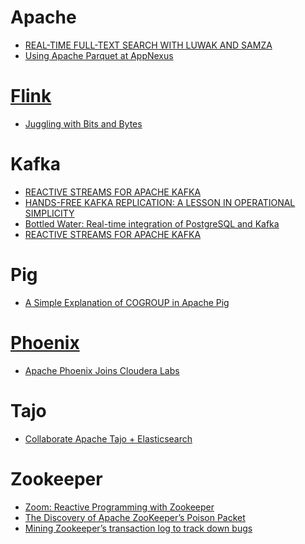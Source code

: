 Apache
======
* [REAL-TIME FULL-TEXT SEARCH WITH LUWAK AND SAMZA](http://blog.confluent.io/2015/04/13/real-time-full-text-search-with-luwak-and-samza/)
* [Using Apache Parquet at AppNexus](http://blog.cloudera.com/blog/2015/04/using-apache-parquet-at-appnexus/)

# [Flink](https://flink.apache.org/)
* [Juggling with Bits and Bytes](http://flink.apache.org/news/2015/05/11/Juggling-with-Bits-and-Bytes.html)

# Kafka
* [REACTIVE STREAMS FOR APACHE KAFKA](https://softwaremill.com/reactive-kafka/)
* [HANDS-FREE KAFKA REPLICATION: A LESSON IN OPERATIONAL SIMPLICITY](http://blog.confluent.io/2015/04/07/hands-free-kafka-replication-a-lesson-in-operational-simplicity/)
* [Bottled Water: Real-time integration of PostgreSQL and Kafka](http://blog.confluent.io/2015/04/23/bottled-water-real-time-integration-of-postgresql-and-kafka/)
* [REACTIVE STREAMS FOR APACHE KAFKA](https://softwaremill.com/reactive-kafka/)

# Pig
* [A Simple Explanation of COGROUP in Apache Pig](http://joshualande.com/cogroup-in-pig/)

# [Phoenix](http://phoenix.apache.org/)
* [Apache Phoenix Joins Cloudera Labs](http://blog.cloudera.com/blog/2015/05/apache-phoenix-joins-cloudera-labs/)

# Tajo
* [Collaborate Apache Tajo + Elasticsearch](https://github.com/gruter/tajo-elasticsearch)

# Zookeeper
* [Zoom: Reactive Programming with Zookeeper](http://blog.midonet.org/zoom-reactive-programming-zookeeper/)
* [The Discovery of Apache ZooKeeper’s Poison Packet](http://www.pagerduty.com/blog/the-discovery-of-apache-zookeepers-poison-packet/)
* [Mining Zookeeper’s transaction log to track down bugs](https://medium.com/@ivankelly/mining-zookeeper-s-transaction-log-to-track-down-bugs-63b4c653bb6)